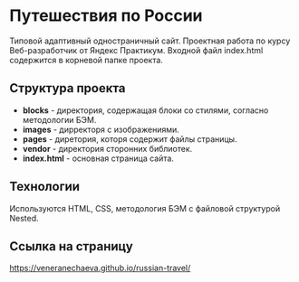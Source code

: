# Путешествия по России
Типовой адаптивный одностраничный сайт. Проектная работа по курсу Веб-разработчик от Яндекс Практикум. Входной файл index.html содержится в корневой папке проекта.
## Структура проекта
+ **blocks** - директория, содержащая блоки со стилями, согласно методологии БЭМ.
+ **images** - дирректоря с изображениями.
+ **pages** - диретория, которя содержит файлы страницы.
+ **vendor** - директория сторонних библиотек.
+ **index.html** - основная страница сайта.
## Технологии
Используются HTML, CSS, методология БЭМ с файловой структурой Nested.
## Ссылка на страницу
https://veneranechaeva.github.io/russian-travel/




